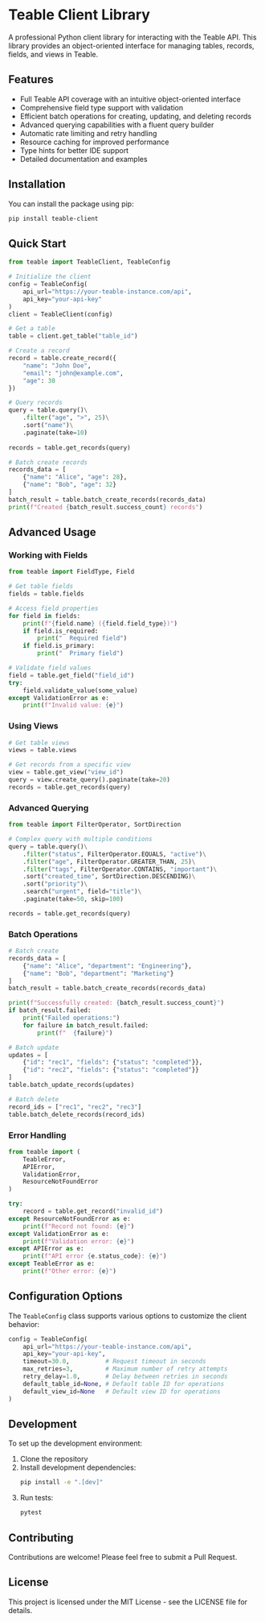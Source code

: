 # Teable Client Library

A professional Python client library for interacting with the Teable API. This library provides an object-oriented interface for managing tables, records, fields, and views in Teable.

## Features

- Full Teable API coverage with an intuitive object-oriented interface
- Comprehensive field type support with validation
- Efficient batch operations for creating, updating, and deleting records
- Advanced querying capabilities with a fluent query builder
- Automatic rate limiting and retry handling
- Resource caching for improved performance
- Type hints for better IDE support
- Detailed documentation and examples

## Installation

You can install the package using pip:

```bash
pip install teable-client
```

## Quick Start

```python
from teable import TeableClient, TeableConfig

# Initialize the client
config = TeableConfig(
    api_url="https://your-teable-instance.com/api",
    api_key="your-api-key"
)
client = TeableClient(config)

# Get a table
table = client.get_table("table_id")

# Create a record
record = table.create_record({
    "name": "John Doe",
    "email": "john@example.com",
    "age": 30
})

# Query records
query = table.query()\
    .filter("age", ">", 25)\
    .sort("name")\
    .paginate(take=10)
    
records = table.get_records(query)

# Batch create records
records_data = [
    {"name": "Alice", "age": 28},
    {"name": "Bob", "age": 32}
]
batch_result = table.batch_create_records(records_data)
print(f"Created {batch_result.success_count} records")
```

## Advanced Usage

### Working with Fields

```python
from teable import FieldType, Field

# Get table fields
fields = table.fields

# Access field properties
for field in fields:
    print(f"{field.name} ({field.field_type})")
    if field.is_required:
        print("  Required field")
    if field.is_primary:
        print("  Primary field")

# Validate field values
field = table.get_field("field_id")
try:
    field.validate_value(some_value)
except ValidationError as e:
    print(f"Invalid value: {e}")
```

### Using Views

```python
# Get table views
views = table.views

# Get records from a specific view
view = table.get_view("view_id")
query = view.create_query().paginate(take=20)
records = table.get_records(query)
```

### Advanced Querying

```python
from teable import FilterOperator, SortDirection

# Complex query with multiple conditions
query = table.query()\
    .filter("status", FilterOperator.EQUALS, "active")\
    .filter("age", FilterOperator.GREATER_THAN, 25)\
    .filter("tags", FilterOperator.CONTAINS, "important")\
    .sort("created_time", SortDirection.DESCENDING)\
    .sort("priority")\
    .search("urgent", field="title")\
    .paginate(take=50, skip=100)

records = table.get_records(query)
```

### Batch Operations

```python
# Batch create
records_data = [
    {"name": "Alice", "department": "Engineering"},
    {"name": "Bob", "department": "Marketing"}
]
batch_result = table.batch_create_records(records_data)

print(f"Successfully created: {batch_result.success_count}")
if batch_result.failed:
    print("Failed operations:")
    for failure in batch_result.failed:
        print(f"  {failure}")

# Batch update
updates = [
    {"id": "rec1", "fields": {"status": "completed"}},
    {"id": "rec2", "fields": {"status": "completed"}}
]
table.batch_update_records(updates)

# Batch delete
record_ids = ["rec1", "rec2", "rec3"]
table.batch_delete_records(record_ids)
```

### Error Handling

```python
from teable import (
    TeableError,
    APIError,
    ValidationError,
    ResourceNotFoundError
)

try:
    record = table.get_record("invalid_id")
except ResourceNotFoundError as e:
    print(f"Record not found: {e}")
except ValidationError as e:
    print(f"Validation error: {e}")
except APIError as e:
    print(f"API error {e.status_code}: {e}")
except TeableError as e:
    print(f"Other error: {e}")
```

## Configuration Options

The `TeableConfig` class supports various options to customize the client behavior:

```python
config = TeableConfig(
    api_url="https://your-teable-instance.com/api",
    api_key="your-api-key",
    timeout=30.0,          # Request timeout in seconds
    max_retries=3,         # Maximum number of retry attempts
    retry_delay=1.0,       # Delay between retries in seconds
    default_table_id=None, # Default table ID for operations
    default_view_id=None   # Default view ID for operations
)
```

## Development

To set up the development environment:

1. Clone the repository
2. Install development dependencies:
   ```bash
   pip install -e ".[dev]"
   ```
3. Run tests:
   ```bash
   pytest
   ```

## Contributing

Contributions are welcome! Please feel free to submit a Pull Request.

## License

This project is licensed under the MIT License - see the LICENSE file for details.
